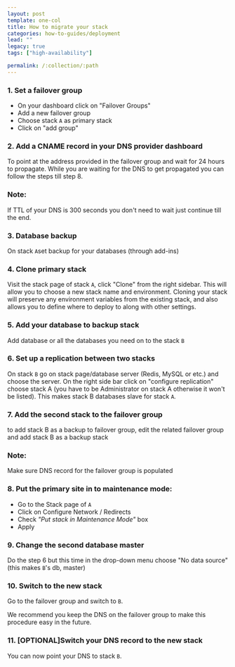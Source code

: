 ```yaml
---
layout: post
template: one-col
title: How to migrate your stack
categories: how-to-guides/deployment
lead: ""
legacy: true
tags: ["high-availability"]

permalink: /:collection/:path
---
```


### 1. Set a failover group 

- On your dashboard click on "Failover Groups"
- Add a new failover group
- Choose stack `A` as primary stack
- Click on "add group" 


### 2. Add a CNAME record in your DNS provider dashboard 

To point at the address provided in the failover group and wait for 24 hours to propagate. While you are waiting for the DNS to get propagated you can follow the steps till step 8.



### Note:

If TTL of your DNS is 300 seconds you don't need to wait just continue till the end.


### 3. Database backup

On stack `A`set backup for your databases (through add-ins)


### 4. Clone primary stack

Visit the stack page of stack `A`, click "Clone" from the right sidebar. This will allow you to choose a new stack name and environment. Cloning your stack will preserve any environment variables from the existing stack, and also allows you to define where to deploy to along with other settings.


### 5. Add your database to backup stack

Add database or all the databases you need on to the stack `B`


### 6. Set up a replication between two stacks

On stack `B` go on stack page/database server (Redis, MySQL or etc.) and choose the server. On the right side bar click on "configure replication" choose stack A (you have to be Administrator on stack A otherwise it won't be listed). This makes stack B databases slave for stack `A`.


### 7. Add the second stack to the failover group

to add stack B as a backup to failover group, edit the related failover group and add stack B as a backup stack



### Note:

Make sure DNS record for the failover group is populated



### 8. Put the primary site in to maintenance mode:

- Go to the Stack page of `A`
- Click on Configure Network / Redirects
- Check _"Put stack in Maintenance Mode"_ box
- Apply


### 9. Change the second database master

Do the step 6 but this time in the drop-down menu choose "No data source" (this makes `B`'s db, master)


### 10. Switch to the new stack

Go to the failover group and switch to `B`.


We recommend you keep the DNS on the failover group to make this procedure easy in the future.



### 11. [OPTIONAL]Switch your DNS record to the new stack

You can now point your DNS to stack `B`.


